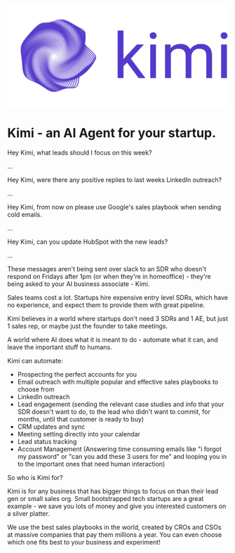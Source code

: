 ![kimilogo](https://github.com/Gabmeister/HeyKimi.ai/blob/main/frontend/src/assets/kimilogo.png)
# Kimi - an AI Agent for your startup.

Hey Kimi, what leads should I focus on this week?

...

Hey Kimi, were there any positive replies to last weeks LinkedIn outreach?

...

Hey Kimi, from now on please use Google's sales playbook when sending cold emails.

...

Hey Kimi, can you update HubSpot with the new leads?

...

These messages aren't being sent over slack to an SDR who doesn't respond on Fridays after 1pm (or when they're in homeoffice) - they're being asked to your AI business associate - Kimi.

Sales teams cost a lot. Startups hire expensive entry level SDRs, which have no experience, and expect them to provide them with great pipeline.

Kimi believes in a world where startups don't need 3 SDRs and 1 AE, but just 1 sales rep, or maybe just the founder to take meetings.

A world where AI does what it is meant to do - automate what it can, and leave the important stuff to humans.

Kimi can automate:
- Prospecting the perfect accounts for you
- Email outreach with multiple popular and effective sales playbooks to choose from
- LinkedIn outreach
- Lead engagement (sending the relevant case studies and info that your SDR doesn't want to do, to the lead who didn't want to commit, for months, until that customer is ready to buy)
- CRM updates and sync
- Meeting setting directly into your calendar
- Lead status tracking
- Account Management (Answering time consuming emails like "i forgot my password" or "can you add these 3 users for me" and looping you in to the important ones that need human interaction)

So who is Kimi for?

Kimi is for any business that has bigger things to focus on than their lead gen or small sales org. Small bootstrapped tech startups are a great example - we save you lots of money and give you interested customers on a silver platter.

We use the best sales playbooks in the world, created by CROs and CSOs at massive companies that pay them millions a year. You can even choose which one fits best to your business and experiment!
